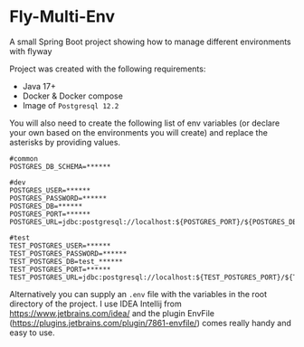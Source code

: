 # Fly-Multi-Env

 A small Spring Boot project showing how to manage different environments with flyway

Project was created with the following requirements:

- Java 17+
- Docker & Docker compose
- Image of `Postgresql 12.2`


You will also need to create the following list of env variables (or declare your own based on the environments you will create) 
and replace the asterisks by providing values.


```shell
#common
POSTGRES_DB_SCHEMA=******

#dev
POSTGRES_USER=******
POSTGRES_PASSWORD=******
POSTGRES_DB=******
POSTGRES_PORT=******
POSTGRES_URL=jdbc:postgresql://localhost:${POSTGRES_PORT}/${POSTGRES_DB}

#test
TEST_POSTGRES_USER=******
TEST_POSTGRES_PASSWORD=******
TEST_POSTGRES_DB=test_******
TEST_POSTGRES_PORT=******
TEST_POSTGRES_URL=jdbc:postgresql://localhost:${TEST_POSTGRES_PORT}/${TEST_POSTGRES_DB}
```

Alternatively you can supply an `.env` file with the variables in the root directory of the project.
I use IDEA Intellij from https://www.jetbrains.com/idea/ and the plugin EnvFile (https://plugins.jetbrains.com/plugin/7861-envfile/) comes really handy and easy to use.

